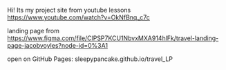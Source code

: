 Hi! Its my project site from youtube lessons  https://www.youtube.com/watch?v=OkNfBnq_c7c

landing page from https://www.figma.com/file/ClPSP7KCU1NbvxMXA914hlFk/travel-landing-page-jacobvoyles?node-id=0%3A1 

open on GitHub Pages: sleepypancake.github.io/travel_LP



